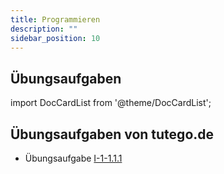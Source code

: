 ```yaml
---
title: Programmieren
description: ""
sidebar_position: 10
---
```


## Übungsaufgaben
import DocCardList from '@theme/DocCardList';

<DocCardList />

## Übungsaufgaben von tutego.de
- Übungsaufgabe [I-1-1.1.1](https://tutego.de/javabuch/aufgaben/intro.html#_java_programme_portieren)

